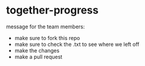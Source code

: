 # together-progress
 
message for the team members:
- make sure to fork this repo
- make sure to check the .txt to see where we left off
- make the changes
- make a pull request